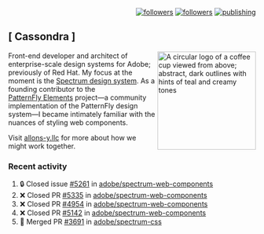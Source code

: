 <p align="right"><a rel="me" href="https://front-end.social/@castastrophe">
    <img alt="followers" title="Follow me on Mastodon" src="https://img.shields.io/mastodon/follow/109297102751309835?domain=https%3A%2F%2Ffront-end.social&label=Follow&logo=mastodon&logoColor=white&style=for-the-badge&labelColor=008080&color=006969"/></a>
  <a href="https://codepen.io/castastrophe/">
    <img alt="followers" title="Follow me on CodePen" src="https://img.shields.io/badge/23-1?color=640464&labelColor=7c007c&style=for-the-badge&logo=codepen&label=Follow"/></a>
<a href="https://castastrophe.medium.com/">
    <img alt="publishing" title="View articles on Medium" src="https://img.shields.io/badge/107-1?color=666&labelColor=444&label=subscribe&logo=medium&logoColor=white&style=for-the-badge"/></a>
</p>

## [&nbsp;Cassondra&nbsp;]

<img align="right" src="https://github-production-user-asset-6210df.s3.amazonaws.com/1840295/253016758-ba468774-1cd3-42c2-8f43-947b5eeb5edf.png" height="200" alt="A circular logo of a coffee cup viewed from above; abstract, dark outlines with hints of teal and creamy tones">

Front-end developer and architect of enterprise-scale design systems for Adobe; previously of Red Hat. My focus at the moment is the [Spectrum design system](https://github.com/adobe/spectrum-css). As a founding contributor to the [PatternFly&nbsp;Elements](https://github.com/patternfly/patternfly-elements) project&mdash;a community implementation of the PatternFly design system&mdash;I became intimately familiar with the nuances of styling web components.

Visit [allons-y.llc](http://allons-y.llc/) for more about how we might work together.

### Recent activity

<!--START_SECTION:activity-->
1. 🔒 Closed issue [#5261](https://github.com/adobe/spectrum-web-components/issues/5261) in [adobe/spectrum-web-components](https://github.com/adobe/spectrum-web-components)
2. ❌ Closed PR [#5335](https://github.com/adobe/spectrum-web-components/pull/5335) in [adobe/spectrum-web-components](https://github.com/adobe/spectrum-web-components)
3. ❌ Closed PR [#4954](https://github.com/adobe/spectrum-web-components/pull/4954) in [adobe/spectrum-web-components](https://github.com/adobe/spectrum-web-components)
4. ❌ Closed PR [#5142](https://github.com/adobe/spectrum-web-components/pull/5142) in [adobe/spectrum-web-components](https://github.com/adobe/spectrum-web-components)
5. 🎉 Merged PR [#3691](https://github.com/adobe/spectrum-css/pull/3691) in [adobe/spectrum-css](https://github.com/adobe/spectrum-css)
<!--END_SECTION:activity-->
